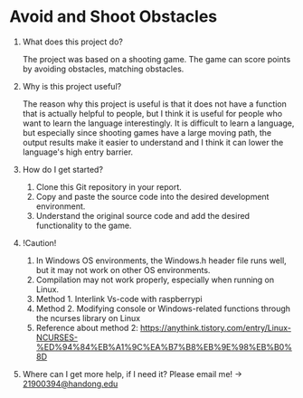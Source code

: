 # Avoid and Shoot Obstacles

1.	What does this project do?

    The project was based on a shooting game.
    The game can score points by avoiding obstacles, matching obstacles.
    
2. 	Why is this project useful?
    
    The reason why this project is useful is that it does not have a function that is actually helpful to people, but I think it is useful for people who want to learn the language interestingly.
    It is difficult to learn a language, but especially since shooting games have a large moving path, the output results make it easier to understand and I think it can lower the language's high entry barrier.

3.  How do I get started?

    1)	Clone this Git repository in your report.
    2)	Copy and paste the source code into the desired development environment.
    3)	Understand the original source code and add the desired functionality to the game.

4. !Caution!
    
    1)	In Windows OS environments, the Windows.h header file runs well, but it may not work on other OS environments. 
    2)	Compilation may not work properly, especially when running on Linux.
    3)	Method 1. Interlink Vs-code with raspberrypi
    4)	Method 2. Modifying console or Windows-related functions through the ncurses library on Linux
    5)  Reference about method 2: https://anythink.tistory.com/entry/Linux-NCURSES-%ED%94%84%EB%A1%9C%EA%B7%B8%EB%9E%98%EB%B0%8D

5. Where can I get more help, if I need it?
   Please email me! -> 21900394@handong.edu
   
